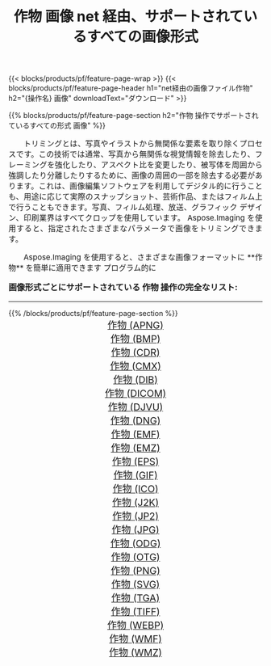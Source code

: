 ﻿---
title: 作物 画像 net 経由、サポートされているすべての画像形式 
weight: 3920
url: /ja/net/crop/ 
lang: ja
langdirlevel: 2
locales: zh-hans,ja,it,ru,de,es,fr,nl,id,lt,pl,pt,vi,tr,ko,zh-hant,ar,hi,th,sv,cs,uk,he
description: Aspose.Imaging を使用すると、net 経由で簡単に 作物 イメージを作成できます
---

{{< blocks/products/pf/feature-page-wrap >}}
{{< blocks/products/pf/feature-page-header h1="net経由の画像ファイル作物" h2="{操作名} 画像" downloadText="ダウンロード" >}}


{{% blocks/products/pf/feature-page-section  h2="作物 操作でサポートされているすべての形式 画像" %}}
<p align="justify" style="text-indent:2em;font-size:15px;">
トリミングとは、写真やイラストから無関係な要素を取り除くプロセスです。この技術では通常、写真から無関係な視覚情報を除去したり、フレーミングを強化したり、アスペクト比を変更したり、被写体を周囲から強調したり分離したりするために、画像の周囲の一部を除去する必要があります。これは、画像編集ソフトウェアを利用してデジタル的に行うことも、用途に応じて実際のスナップショット、芸術作品、またはフィルム上で行うこともできます。写真、フィルム処理、放送、グラフィック デザイン、印刷業界はすべてクロップを使用しています。 Aspose.Imaging を使用すると、指定されたさまざまなパラメータで画像をトリミングできます。
</p>
<p align="justify" style="text-indent:2em;font-size:15px;">
Aspose.Imaging を使用すると、さまざまな画像フォーマットに **作物** を簡単に適用できます プログラム的に
</p>
<h3 style="margin-top:16px;">
画像形式ごとにサポートされている 作物 操作の完全なリスト:
</h3>
<hr/>
{{% /blocks/products/pf/feature-page-section %}}
<div class="container-fluid productfamilypage bg-gray">
    <div class="convertypes bg-gray agp-content section">
        <div class="container">
		<div class="row other-converters" style="gap: 10px;font-size: 19px;text-align:center;">
		    <div class='col-md-3 other-converter remove-lp remove-rp'><a href="/imaging/ja/net/crop/apng/" style="padding:15px;">作物 (APNG)</a></div><div class='col-md-3 other-converter remove-lp remove-rp'><a href="/imaging/ja/net/crop/bmp/" style="padding:15px;">作物 (BMP)</a></div><div class='col-md-3 other-converter remove-lp remove-rp'><a href="/imaging/ja/net/crop/cdr/" style="padding:15px;">作物 (CDR)</a></div><div class='col-md-3 other-converter remove-lp remove-rp'><a href="/imaging/ja/net/crop/cmx/" style="padding:15px;">作物 (CMX)</a></div><div class='col-md-3 other-converter remove-lp remove-rp'><a href="/imaging/ja/net/crop/dib/" style="padding:15px;">作物 (DIB)</a></div><div class='col-md-3 other-converter remove-lp remove-rp'><a href="/imaging/ja/net/crop/dicom/" style="padding:15px;">作物 (DICOM)</a></div><div class='col-md-3 other-converter remove-lp remove-rp'><a href="/imaging/ja/net/crop/djvu/" style="padding:15px;">作物 (DJVU)</a></div><div class='col-md-3 other-converter remove-lp remove-rp'><a href="/imaging/ja/net/crop/dng/" style="padding:15px;">作物 (DNG)</a></div><div class='col-md-3 other-converter remove-lp remove-rp'><a href="/imaging/ja/net/crop/emf/" style="padding:15px;">作物 (EMF)</a></div><div class='col-md-3 other-converter remove-lp remove-rp'><a href="/imaging/ja/net/crop/emz/" style="padding:15px;">作物 (EMZ)</a></div><div class='col-md-3 other-converter remove-lp remove-rp'><a href="/imaging/ja/net/crop/eps/" style="padding:15px;">作物 (EPS)</a></div><div class='col-md-3 other-converter remove-lp remove-rp'><a href="/imaging/ja/net/crop/gif/" style="padding:15px;">作物 (GIF)</a></div><div class='col-md-3 other-converter remove-lp remove-rp'><a href="/imaging/ja/net/crop/ico/" style="padding:15px;">作物 (ICO)</a></div><div class='col-md-3 other-converter remove-lp remove-rp'><a href="/imaging/ja/net/crop/j2k/" style="padding:15px;">作物 (J2K)</a></div><div class='col-md-3 other-converter remove-lp remove-rp'><a href="/imaging/ja/net/crop/jp2/" style="padding:15px;">作物 (JP2)</a></div><div class='col-md-3 other-converter remove-lp remove-rp'><a href="/imaging/ja/net/crop/jpg/" style="padding:15px;">作物 (JPG)</a></div><div class='col-md-3 other-converter remove-lp remove-rp'><a href="/imaging/ja/net/crop/odg/" style="padding:15px;">作物 (ODG)</a></div><div class='col-md-3 other-converter remove-lp remove-rp'><a href="/imaging/ja/net/crop/otg/" style="padding:15px;">作物 (OTG)</a></div><div class='col-md-3 other-converter remove-lp remove-rp'><a href="/imaging/ja/net/crop/png/" style="padding:15px;">作物 (PNG)</a></div><div class='col-md-3 other-converter remove-lp remove-rp'><a href="/imaging/ja/net/crop/svg/" style="padding:15px;">作物 (SVG)</a></div><div class='col-md-3 other-converter remove-lp remove-rp'><a href="/imaging/ja/net/crop/tga/" style="padding:15px;">作物 (TGA)</a></div><div class='col-md-3 other-converter remove-lp remove-rp'><a href="/imaging/ja/net/crop/tiff/" style="padding:15px;">作物 (TIFF)</a></div><div class='col-md-3 other-converter remove-lp remove-rp'><a href="/imaging/ja/net/crop/webp/" style="padding:15px;">作物 (WEBP)</a></div><div class='col-md-3 other-converter remove-lp remove-rp'><a href="/imaging/ja/net/crop/wmf/" style="padding:15px;">作物 (WMF)</a></div><div class='col-md-3 other-converter remove-lp remove-rp'><a href="/imaging/ja/net/crop/wmz/" style="padding:15px;">作物 (WMZ)</a></div>
                </div>
        </div>
    </div>
</div>
<br/>
